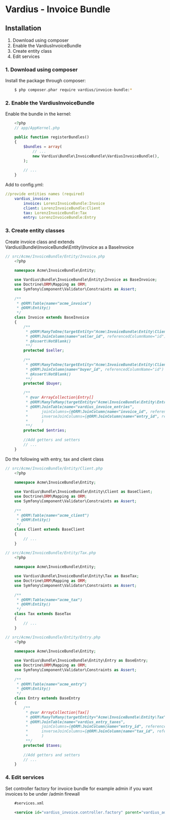 Vardius - Invoice Bundle
======================================

Installation
----------------
1. Download using composer
2. Enable the VardiusInvoiceBundle
3. Create entity class
4. Edit services

### 1. Download using composer

Install the package through composer:

``` bash
    $ php composer.phar require vardius/invoice-bundle:*
```

### 2. Enable the VardiusInvoiceBundle
Enable the bundle in the kernel:

``` php
    <?php
    // app/AppKernel.php

    public function registerBundles()
    {
        $bundles = array(
            // ...
            new Vardius\Bundle\InvoiceBundle\VardiusInvoiceBundle(),
        );
            
        // ...
    }
```

Add to config.yml:

``` yaml
//provide entities names (required)
    vardius_invoice:
        invoice: LorenzInvoiceBundle:Invoice
        client: LorenzInvoiceBundle:Client
        tax: LorenzInvoiceBundle:Tax
        entry: LorenzInvoiceBundle:Entry
```

### 3. Create entity classes
Create invoice class and extends Vardius\Bundle\InvoiceBundle\Entity\Invoice as a BaseInvoice

``` php
// src/Acme/InvoiceBundle/Entity/Invoice.php
    <?php
    
    namespace Acme\InvoiceBundle\Entity;

    use Vardius\Bundle\InvoiceBundle\Entity\Invoice as BaseInvoice;
    use Doctrine\ORM\Mapping as ORM;
    use Symfony\Component\Validator\Constraints as Assert;
    
    /**
     * @ORM\Table(name="acme_invoice")
     * @ORM\Entity()
     */
    class Invoice extends BaseInvoice
    {
        /**
         * @ORM\ManyToOne(targetEntity="Acme\InvoiceBundle\Entity\Client")
         * @ORM\JoinColumn(name="seller_id", referencedColumnName="id")
         * @Assert\NotBlank()
         **/
        protected $seller;
    
        /**
         * @ORM\ManyToOne(targetEntity="Acme\InvoiceBundle\Entity\Client")
         * @ORM\JoinColumn(name="buyer_id", referencedColumnName="id")
         * @Assert\NotBlank()
         **/
        protected $buyer;

        /**
         * @var ArrayCollection|Entry[]
         * @ORM\ManyToMany(targetEntity="Acme\InvoiceBundle\Entity\Entry", cascade={"persist", "remove"})
         * @ORM\JoinTable(name="vardius_invoice_entries",
         *      joinColumns={@ORM\JoinColumn(name="invoice_id", referencedColumnName="id")},
         *      inverseJoinColumns={@ORM\JoinColumn(name="entry_id", referencedColumnName="id", unique=true)}
         *      )
         **/
        protected $entries;
    
        //Add getters and setters
        // ...
    }
```

Do the following with entry, tax and client class

``` php
// src/Acme/InvoiceBundle/Entity/Client.php
    <?php
    
    namespace Acme\InvoiceBundle\Entity;

    use Vardius\Bundle\InvoiceBundle\Entity\Client as BaseClient;
    use Doctrine\ORM\Mapping as ORM;
    use Symfony\Component\Validator\Constraints as Assert;
    
    /**
     * @ORM\Table(name="acme_client")
     * @ORM\Entity()
     */
    class Client extends BaseClient
    {
        // ...
    }
```

``` php
// src/Acme/InvoiceBundle/Entity/Tax.php
    <?php
    
    namespace Acme\InvoiceBundle\Entity;

    use Vardius\Bundle\InvoiceBundle\Entity\Tax as BaseTax;
    use Doctrine\ORM\Mapping as ORM;
    use Symfony\Component\Validator\Constraints as Assert;
    
    /**
     * @ORM\Table(name="acme_tax")
     * @ORM\Entity()
     */
    class Tax extends BaseTax
    {
        // ...
    }
```

``` php
// src/Acme/InvoiceBundle/Entity/Entry.php
    <?php
    
    namespace Acme\InvoiceBundle\Entity;

    use Vardius\Bundle\InvoiceBundle\Entity\Entry as BaseEntry;
    use Doctrine\ORM\Mapping as ORM;
    use Symfony\Component\Validator\Constraints as Assert;
    
    /**
     * @ORM\Table(name="acme_entry")
     * @ORM\Entity()
     */
    class Entry extends BaseEntry
    {
        /**
         * @var ArrayCollection|Tax[]
         * @ORM\ManyToMany(targetEntity="Acme\InvoiceBundle\Entity\Tax", cascade={"persist", "remove"})
         * @ORM\JoinTable(name="vardius_entry_taxes",
         *      joinColumns={@ORM\JoinColumn(name="entry_id", referencedColumnName="id")},
         *      inverseJoinColumns={@ORM\JoinColumn(name="tax_id", referencedColumnName="id", unique=true)}
         *      )
         **/
        protected $taxes;
        
        //Add getters and setters
        // ...
    }
```

### 4. Edit services
Set controller factory for invoice bundle
for example admin if you want invoices to be under /admin firewall

``` xml
    #services.xml
    
    <service id="vardius_invoice.controller.factory" parent="vardius_admin.controller.factory"/>
```
